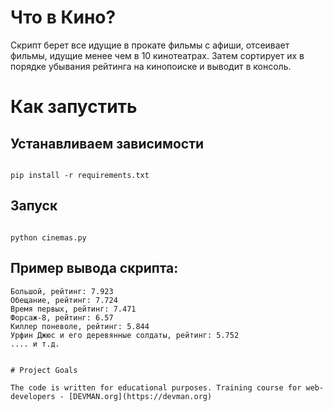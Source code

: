 # Что в Кино?
Скрипт берет все идущие в прокате фильмы с афиши, отсеивает фильмы, идущие менее чем в 10 кинотеатрах.
Затем сортирует их в порядке убывания рейтинга на кинопоиске и выводит в консоль.

# Как запустить

## Устанавливаем зависимости

```#!bash

pip install -r requirements.txt

```
## Запуск

```#!bash

python cinemas.py

```

## Пример вывода скрипта:

```
Большой, рейтинг: 7.923
Обещание, рейтинг: 7.724
Время первых, рейтинг: 7.471
Форсаж-8, рейтинг: 6.57
Киллер поневоле, рейтинг: 5.844
Урфин Джюс и его деревянные солдаты, рейтинг: 5.752
.... и т.д.


# Project Goals

The code is written for educational purposes. Training course for web-developers - [DEVMAN.org](https://devman.org)
